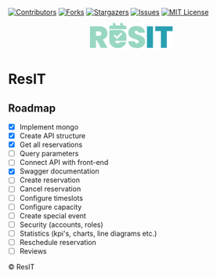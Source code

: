 [![Contributors][contributors-shield]][contributors-url]
[![Forks][forks-shield]][forks-url]
[![Stargazers][stars-shield]][stars-url]
[![Issues][issues-shield]][issues-url]
[![MIT License][license-shield]][license-url]

<div align="center">
  <a href="https://github.com/RealSnowKid/ResIT">
    <img src="img/logo_horizontal.png" alt="Logo" width="170" height="55">
  </a>
</div>
<h1>ResIT</h1>

<h2>Roadmap</h2>

- [x] Implement mongo
- [x] Create API structure
- [x] Get all reservations
- [ ] Query parameters
- [ ] Connect API with front-end
- [x] Swagger documentation
- [ ] Create reservation
- [ ] Cancel reservation
- [ ] Configure timeslots
- [ ] Configure capacity
- [ ] Create special event
- [ ] Security (accounts, roles)
- [ ] Statistics (kpi's, charts, line diagrams etc.)
- [ ] Reschedule reservation
- [ ] Reviews

<span>© ResIT</span>

[contributors-shield]: https://img.shields.io/github/contributors/RealSnowKid/ResIT?color=blue&style=for-the-badge
[contributors-url]: https://github.com/RealSnowKid/ResIT/graphs/contributors
[forks-shield]: https://img.shields.io/github/forks/RealSnowKid/ResIT?style=for-the-badge
[forks-url]: https://github.com/RealSnowKid/ResIT/network/members
[stars-shield]: https://img.shields.io/github/stars/RealSnowKid/ResIT?style=for-the-badge
[stars-url]: https://github.com/RealSnowKid/ResIT/stargazers
[issues-shield]: https://img.shields.io/github/issues/RealSnowKid/ResIT?style=for-the-badge
[issues-url]: https://github.com/RealSnowKid/ResIT/issues
[license-shield]: https://img.shields.io/github/license/RealSnowKid/ResIT?style=for-the-badge
[license-url]: https://github.com/RealSnowKid/ResIT/blob/master/LICENSE
